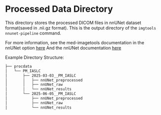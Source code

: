 # Processed Data Directory

This directory stores the processed DICOM files in nnUNet dataset format(saved in .nii.gz format). This is the output directory of the `imgtools nnunet-pipeline` command.

For more information, see the med-imagetools documentation in the nnUNet option [here](https://bhklab.github.io/med-imagetools/)
And the nnUNet documentation [here](https://github.com/MIC-DKFZ/nnUNet/blob/master/documentation/dataset_format.md)

Example Directory Structure:

```bash
├── procdata
│   └── PM_IASLC
│       ├── 2025-03-03__PM_IASLC
│       │   ├── nnUNet_preprocessed
│       │   ├── nnUNet_raw
│       │   └── nnUNet_results
│       └── 2025-06-05__PM_IASLC
│           ├── nnUNet_preprocessed
│           ├── nnUNet_raw
│           └── nnUNet_results
